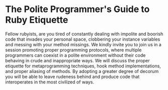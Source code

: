 
# The Polite Programmer's Guide to Ruby Etiquette

Fellow rubyists, are you tired of constantly dealing with impolite and boorish code that invades your personal space, clobbering your instance variables and messing with your method missings. We kindly invite you to join us in a session promoting proper programming protocols, where multiple programmers can coexist in a polite environment without their code behaving in crude and inappropriate ways. We will discuss the proper etiquette for metaprogramming techniques, hook method implementations, and proper aliasing of methods. By adopting a greater degree of decorum you will be able to leave rudeness behind and produce code that interoperates in the most civilized of ways.
